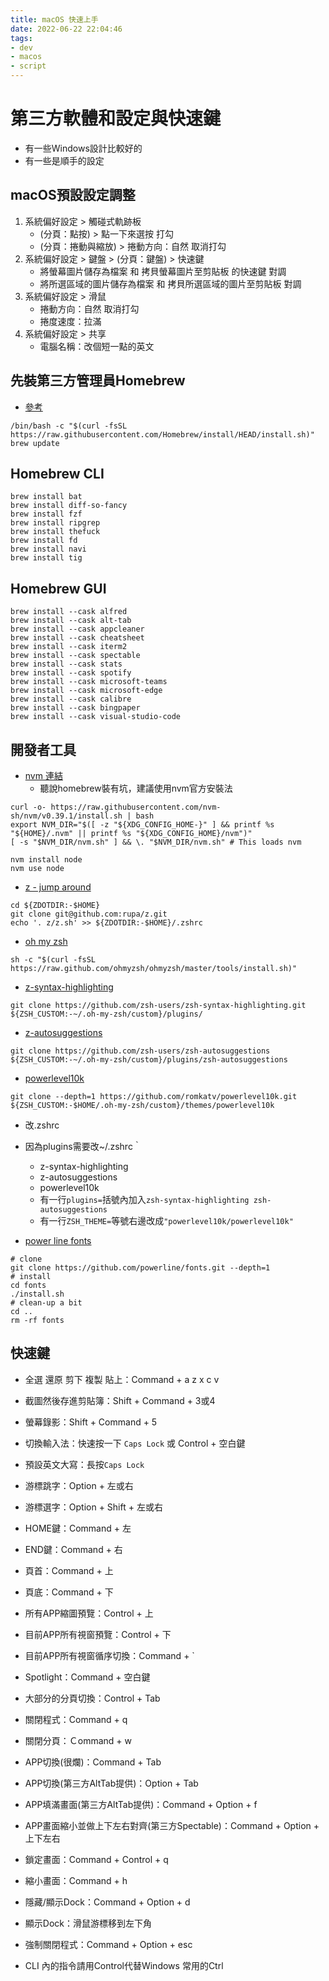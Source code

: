 ```yaml
---
title: macOS 快速上手
date: 2022-06-22 22:04:46
tags:
- dev
- macos
- script
---
```


# 第三方軟體和設定與快速鍵
* 有一些Windows設計比較好的
* 有一些是順手的設定

## macOS預設設定調整
1. 系統偏好設定 > 觸碰式軌跡板
    * (分頁：點按) > 點一下來選按 打勾
    * (分頁：捲動與縮放) > 捲動方向：自然 取消打勾
2. 系統偏好設定 > 鍵盤 > (分頁：鍵盤) > 快速鍵
    * 將螢幕圖片儲存為檔案 和 拷貝螢幕圖片至剪貼板 的快速鍵 對調
    * 將所選區域的圖片儲存為檔案 和 拷貝所選區域的圖片至剪貼板 對調
3. 系統偏好設定 > 滑鼠
    * 捲動方向：自然 取消打勾
    * 捲度速度：拉滿
4. 系統偏好設定 > 共享
    * 電腦名稱：改個短一點的英文

## 先裝第三方管理員Homebrew
* [參考](https://brew.sh/index_zh-tw)
```shell
/bin/bash -c "$(curl -fsSL https://raw.githubusercontent.com/Homebrew/install/HEAD/install.sh)"
brew update

```

## Homebrew CLI
```shell
brew install bat
brew install diff-so-fancy
brew install fzf
brew install ripgrep
brew install thefuck
brew install fd
brew install navi
brew install tig
```

## Homebrew GUI
```shell
brew install --cask alfred
brew install --cask alt-tab
brew install --cask appcleaner
brew install --cask cheatsheet
brew install --cask iterm2
brew install --cask spectable
brew install --cask stats
brew install --cask spotify
brew install --cask microsoft-teams
brew install --cask microsoft-edge
brew install --cask calibre
brew install --cask bingpaper
brew install --cask visual-studio-code
```

## 開發者工具
* [nvm 連結](https://github.com/nvm-sh/nvm)
    * 聽說homebrew裝有坑，建議使用nvm官方安裝法
```shell
curl -o- https://raw.githubusercontent.com/nvm-sh/nvm/v0.39.1/install.sh | bash
export NVM_DIR="$([ -z "${XDG_CONFIG_HOME-}" ] && printf %s "${HOME}/.nvm" || printf %s "${XDG_CONFIG_HOME}/nvm")"
[ -s "$NVM_DIR/nvm.sh" ] && \. "$NVM_DIR/nvm.sh" # This loads nvm

nvm install node
nvm use node
```

* [z - jump around](https://github.com/rupa/z)
```shell
cd ${ZDOTDIR:-$HOME}
git clone git@github.com:rupa/z.git
echo '. z/z.sh' >> ${ZDOTDIR:-$HOME}/.zshrc
```

* [oh my zsh](https://ohmyz.sh/#install)
```shell
sh -c "$(curl -fsSL https://raw.github.com/ohmyzsh/ohmyzsh/master/tools/install.sh)"
```

* [z-syntax-highlighting](https://github.com/zsh-users/zsh-syntax-highlighting/blob/master/INSTALL.md)

```shell
git clone https://github.com/zsh-users/zsh-syntax-highlighting.git ${ZSH_CUSTOM:-~/.oh-my-zsh/custom}/plugins/
```

* [z-autosuggestions](https://github.com/zsh-users/zsh-autosuggestions/blob/master/INSTALL.md#oh-my-zsh)
```shell
git clone https://github.com/zsh-users/zsh-autosuggestions ${ZSH_CUSTOM:-~/.oh-my-zsh/custom}/plugins/zsh-autosuggestions
```
* [powerlevel10k](https://github.com/romkatv/powerlevel10k#oh-my-zsh)
```shell
git clone --depth=1 https://github.com/romkatv/powerlevel10k.git ${ZSH_CUSTOM:-$HOME/.oh-my-zsh/custom}/themes/powerlevel10k
```
* 改.zshrc
* 因為plugins需要改~/.zshrc｀
    * z-syntax-highlighting
    * z-autosuggestions
    * powerlevel10k
    * 有一行`plugins=`括號內加入`zsh-syntax-highlighting zsh-autosuggestions`
    * 有一行`ZSH_THEME=`等號右邊改成`"powerlevel10k/powerlevel10k"`

* [power line fonts](https://github.com/powerline/fonts#quick-installation)
```shell
# clone
git clone https://github.com/powerline/fonts.git --depth=1
# install
cd fonts
./install.sh
# clean-up a bit
cd ..
rm -rf fonts
```


## 快速鍵
* 全選 還原 剪下 複製 貼上：Command + a z x c v 
* 截圖然後存進剪貼簿：Shift + Command + 3或4
* 螢幕錄影：Shift + Command + 5
* 切換輸入法：快速按一下 `Caps Lock` 或 Control + 空白鍵
* 預設英文大寫：長按`Caps Lock`
* 游標跳字：Option + 左或右
* 游標選字：Option + Shift + 左或右
* HOME鍵：Command + 左
* END鍵：Command + 右
* 頁首：Command + 上
* 頁底：Command + 下
* 所有APP縮圖預覽：Control + 上
* 目前APP所有視窗預覽：Control + 下
* 目前APP所有視窗循序切換：Command + `
* Spotlight：Command + 空白鍵
* 大部分的分頁切換：Control + Tab
* 關閉程式：Command + q
* 關閉分頁：Ｃommand + w
* APP切換(很爛)：Command + Tab
* APP切換(第三方AltTab提供)：Option + Tab
* APP填滿畫面(第三方AltTab提供)：Command + Option + f
* APP畫面縮小並做上下左右對齊(第三方Spectable)：Command + Option + 上下左右
* 鎖定畫面：Command + Control + q
* 縮小畫面：Command + h
* 隱藏/顯示Dock：Command + Option + d
* 顯示Dock：滑鼠游標移到左下角
* 強制關閉程式：Command + Option + esc

* CLI 內的指令請用Control代替Windows 常用的Ctrl
